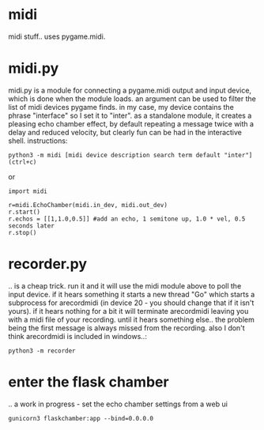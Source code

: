 # midi

midi stuff.. uses pygame.midi.

# midi.py

midi.py is a module for connecting a pygame.midi output and input device, which is done when the module loads. an argument can be used to filter the list of midi devices pygame finds. in my case, my device contains the phrase "interface" so I set it to "inter". as a standalone module, it creates a pleasing echo chamber effect, by default repeating a message twice with a delay and reduced velocity, but clearly fun can be had in the interactive shell. instructions:

```
python3 -m midi [midi device description search term default "inter"]
(ctrl+c)
```

or 

```
import midi

r=midi.EchoChamber(midi.in_dev, midi.out_dev)
r.start()
r.echos = [[1,1.0,0.5]] #add an echo, 1 semitone up, 1.0 * vel, 0.5 seconds later
r.stop()
```

# recorder.py

.. is a cheap trick. run it and it will use the midi module above to poll the input device. if it hears something it starts a new thread "Go" which starts a subprocess for arecordmidi (in device 20 - you should change that if it isn't yours). if it hears nothing for a bit it will terminate arecordmidi leaving you with a midi file of your recording. until it hears something else.. the problem being the first message is always missed from the recording. also I don't think arecordmidi is included in windows..:

```python3 -m recorder```

# enter the flask chamber

.. a work in progress - set the echo chamber settings from a web ui

```
gunicorn3 flaskchamber:app --bind=0.0.0.0
```
